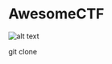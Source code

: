 # AwesomeCTF
![alt text](https://images.deepai.org/art-image/641133ca6e0b4225a309d03edadbd3dc/capture-the-flag-0a2df9.jpg)

git clone 
